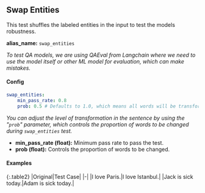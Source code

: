 
<div class="h3-box" markdown="1">

## Swap Entities

This test shuffles the labeled entities in the input to test the models robustness.

**alias_name:** `swap_entities`

<i class="fa fa-info-circle"></i>
<em>To test QA models, we are using QAEval from Langchain where we need to use the model itself or other ML model for evaluation, which can make mistakes.</em>

</div><div class="h3-box" markdown="1">

#### Config
```yaml
swap_entities:
    min_pass_rate: 0.8
    prob: 0.5 # Defaults to 1.0, which means all words will be transformed.
```
<i class="fa fa-info-circle"></i>
<em>You can adjust the level of transformation in the sentence by using the "`prob`" parameter, which controls the proportion of words to be changed during `swap_entities` test.</em>

- **min_pass_rate (float):** Minimum pass rate to pass the test.
- **prob (float):** Controls the proportion of words to be changed.

</div><div class="h3-box" markdown="1">

#### Examples

{:.table2}
|Original|Test Case|
|-|
|I love Paris.|I love Istanbul.|
|Jack is sick today.|Adam is sick today.|

</div>

